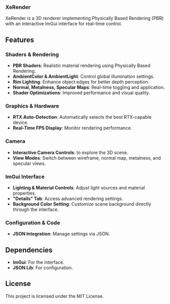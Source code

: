 ### XeRender

XeRender is a 3D renderer implementing Physically Based Rendering (PBR) with an interactive ImGui interface for real-time control.

## Features

### Shaders & Rendering
- **PBR Shaders**: Realistic material rendering using Physically Based Rendering.
- **AmbientColor & AmbientLight**: Control global illumination settings.
- **Rim Lighting**: Enhance object edges for better depth perception.
- **Normal, Metalness, Specular Maps**: Real-time toggling and application.
- **Shader Optimizations**: Improved performance and visual quality.

### Graphics & Hardware
- **RTX Auto-Detection**: Automatically selects the best RTX-capable device.
- **Real-Time FPS Display**: Monitor rendering performance.

### Camera
- **Interactive Camera Controls**: to explore the 3D scene.
- **View Modes**: Switch between wireframe, normal map, metalness, and specular views.

### ImGui Interface
- **Lighting & Material Controls**: Adjust light sources and material properties.
- **"Details" Tab**: Access advanced rendering settings.
- **Background Color Setting**: Customize scene background directly through the interface.

### Configuration & Code
- **JSON Integration**: Manage settings via JSON.

## Dependencies

- **ImGui**: For the interface.
- **JSON Lib**: For configuration.

## License

This project is licensed under the MIT License.
